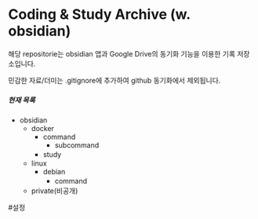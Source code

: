 # Coding & Study Archive (w. obsidian)

해당 repositorie는 obsidian 앱과 Google Drive의 동기화 기능을 이용한 기록 저장소입니다.

민감한 자료/더미는 .gitignore에 추가하여 github 동기화에서 제외됩니다.

##### 현재 목록
- obsidian
	- docker
		- command
			- subcommand
		- study
		 ㅤ
	- linux
		- debian
			- command
		 ㅤ
	- private(비공개)


#설정